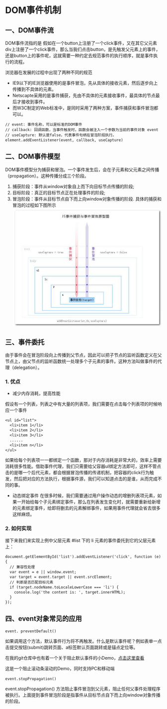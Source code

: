 # DOM事件机制
## 一、DOM事件流
DOM事件流指的是
假如在一个button上注册了一个click事件，又在其它父元素div上注册了一个click事件，那么当我们点击button，是先触发父元素上的事件，还是button上的事件呢，这就需要一种约定去规范事件的执行顺序，就是事件执行的流程。

浏览器在发展的过程中出现了两种不同的规范
* IE9以下的IE浏览器使用的是事件冒泡，先从具体的接收元素，然后逐步向上传播到不具体的元素。
* Netscapte采用的是事件捕获，先由不具体的元素接收事件，最具体的节点最后才接收到事件。
* 而W3C制定的Web标准中，是同时采用了两种方案，事件捕获和事件冒泡都可以。
```
// event: 事件名称，可以是标准的DOM事件
// callback: 回调函数，当事件触发时，函数会被注入一个参数为当前的事件对象 event
// useCapture: 默认是false，代表事件句柄在冒泡阶段执行。
element.addEventListener(event, callback, useCapture)
```

## 二、DOM事件模型
DOM事件模型分为捕获和冒泡。一个事件发生后，会在子元素和父元素之间传播（propagation）。这种传播分成三个阶段。
1. 捕获阶段：事件从window对象自上而下向目标节点传播的阶段;
2. 目标阶段：真正的目标节点正在处理事件的阶段;
3. 冒泡阶段：事件从目标节点自下而上向window对象传播的阶段.
具体的捕获和冒泡的过程如下图所示
![DOM事件捕获和冒泡](image/DOM事件捕获冒泡.png)

## 三、事件委托
由于事件会在冒泡阶段向上传播到父节点，因此可以把子节点的监听函数定义在父节点上，由父节点的监听函数统一处理多个子元素的事件。这种方法叫做事件的代理（delegation）。

### 1. 优点
* 减少内存消耗，提高性能

假设有一个列表，列表之中有大量的列表项，我们需要在点击每个列表项的时候响应一个事件
```
<ul id="list">
  <li>item 1</li>
  <li>item 2</li>
  <li>item 3</li>
  ......
  <li>item n</li>
</ul>
```
如果给每个列表项一一都绑定一个函数，那对于内存消耗是非常大的，效率上需要消耗很多性能。借助事件代理，我们只需要给父容器ul绑定方法即可，这样不管点击的是哪一个后代元素，都会根据冒泡传播的传递机制，把容器的click行为触发，然后把对应的方法执行，根据事件源，我们可以知道点击的是谁，从而完成不同的事。

* 动态绑定事件
在很多时候，我们需要通过用户操作动态的增删列表项元素，如果一开始给每个子元素绑定事件，那么在列表发生变化时，就需要重新给新增的元素绑定事件，给即将删去的元素解绑事件，如果用事件代理就会省去很多这样麻烦。

### 2. 如何实现
接下来我们来实现上例中父层元素 #list 下的 li 元素的事件委托到它的父层元素上：
```
document.getElementById('list').addEventListener('click', function (e) {
  // 兼容性处理
  var event = e || window.event;
  var target = event.target || event.srcElement;
  // 判断是否匹配目标元素
  if (target.nodeName.toLocaleLowerCase === 'li') {
    console.log('the content is: ', target.innerHTML);
  }
});
```

## 四、event对象常见的应用
`event. preventDefault()`

如果调用这个方法，默认事件行为将不再触发。什么是默认事件呢？例如表单一点击提交按钮(submit)跳转页面、a标签默认页面跳转或是锚点定位等。

在我的git仓库中也有着一个关于阻止默认事件的小Demo，[点击这里查看](https://github.com/lvzhengyan/JavaScript-demo/blob/master/event/cancelScrollEvent.html)

这是一个阻止滚动条滚动的Demo，同时支持PC和移动端

`event.stopPropagation()`

event.stopPropagation() 方法阻止事件冒泡到父元素，阻止任何父事件处理程序被执行。上面提到事件冒泡阶段是指事件从目标节点自下而上向window对象传播的阶段。